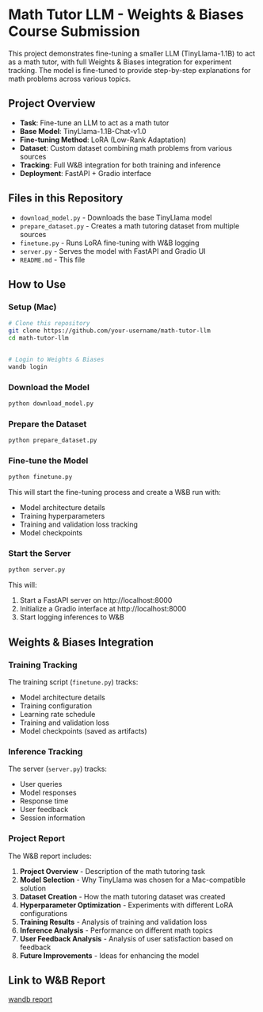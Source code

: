 # Math Tutor LLM - Weights & Biases Course Submission

This project demonstrates fine-tuning a smaller LLM (TinyLlama-1.1B) to act as a math tutor, with full Weights & Biases integration for experiment tracking. The model is fine-tuned to provide step-by-step explanations for math problems across various topics.

## Project Overview

- **Task**: Fine-tune an LLM to act as a math tutor
- **Base Model**: TinyLlama-1.1B-Chat-v1.0
- **Fine-tuning Method**: LoRA (Low-Rank Adaptation)
- **Dataset**: Custom dataset combining math problems from various sources
- **Tracking**: Full W&B integration for both training and inference
- **Deployment**: FastAPI + Gradio interface

## Files in this Repository

- `download_model.py` - Downloads the base TinyLlama model
- `prepare_dataset.py` - Creates a math tutoring dataset from multiple sources
- `finetune.py` - Runs LoRA fine-tuning with W&B logging
- `server.py` - Serves the model with FastAPI and Gradio UI
- `README.md` - This file

## How to Use

### Setup (Mac)

```bash
# Clone this repository
git clone https://github.com/your-username/math-tutor-llm
cd math-tutor-llm


# Login to Weights & Biases
wandb login
```

### Download the Model

```bash
python download_model.py
```

### Prepare the Dataset

```bash
python prepare_dataset.py
```

### Fine-tune the Model

```bash
python finetune.py
```

This will start the fine-tuning process and create a W&B run with:
- Model architecture details
- Training hyperparameters
- Training and validation loss tracking
- Model checkpoints

### Start the Server

```bash
python server.py
```

This will:
1. Start a FastAPI server on http://localhost:8000
2. Initialize a Gradio interface at http://localhost:8000
3. Start logging inferences to W&B

## Weights & Biases Integration

### Training Tracking

The training script (`finetune.py`) tracks:
- Model architecture details
- Training configuration
- Learning rate schedule
- Training and validation loss
- Model checkpoints (saved as artifacts)

### Inference Tracking

The server (`server.py`) tracks:
- User queries
- Model responses
- Response time
- User feedback
- Session information

### Project Report

The W&B report includes:
1. **Project Overview** - Description of the math tutoring task
2. **Model Selection** - Why TinyLlama was chosen for a Mac-compatible solution
3. **Dataset Creation** - How the math tutoring dataset was created
4. **Hyperparameter Optimization** - Experiments with different LoRA configurations
5. **Training Results** - Analysis of training and validation loss
6. **Inference Analysis** - Performance on different math topics
7. **User Feedback Analysis** - Analysis of user satisfaction based on feedback
8. **Future Improvements** - Ideas for enhancing the model

## Link to W&B Report

[wandb report](https://wandb.ai/islam-hachimi2003-student/math-tutor-llm/reports/Finetuning-TinyLlama-1-1B-Chat-v1-0--VmlldzoxMjM0NTM3Mg?accessToken=67civ1b5wg06qrx1mbz9mdsxjro08zyauju49f4d1y2xj4adra1hjgopfdw6asvx)